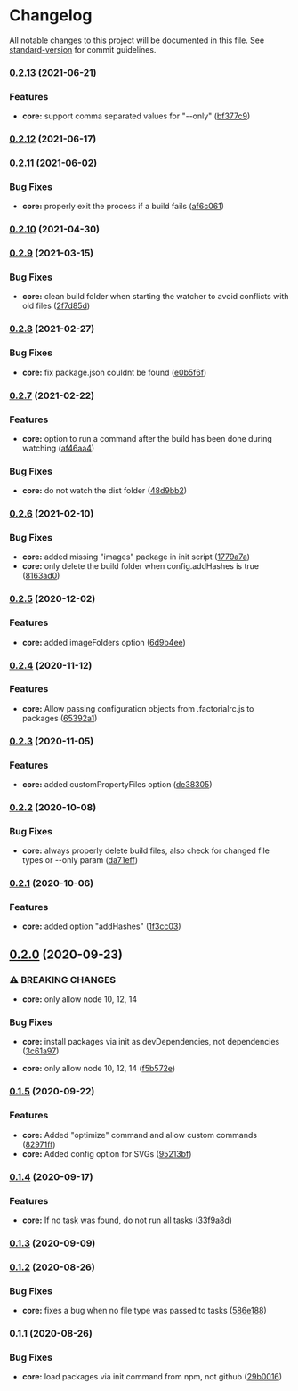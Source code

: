 # Changelog

All notable changes to this project will be documented in this file. See [standard-version](https://github.com/conventional-changelog/standard-version) for commit guidelines.

### [0.2.13](https://github.com/factorial-io/fstack/compare/core/v0.2.12...core/v0.2.13) (2021-06-21)


### Features

* **core:** support comma separated values for "--only" ([bf377c9](https://github.com/factorial-io/fstack/commit/bf377c90a6e93377d799cba66e9dd6396a75e1a4))

### [0.2.12](https://github.com/factorial-io/fstack/compare/core/v0.2.11...core/v0.2.12) (2021-06-17)

### [0.2.11](https://github.com/factorial-io/fstack/compare/core/v0.2.10...core/v0.2.11) (2021-06-02)


### Bug Fixes

* **core:** properly exit the process if a build fails ([af6c061](https://github.com/factorial-io/fstack/commit/af6c06100cca38d5e16127bd0bc72598648e101f))

### [0.2.10](https://github.com/factorial-io/fstack/compare/core/v0.2.9...core/v0.2.10) (2021-04-30)

### [0.2.9](https://github.com/factorial-io/fstack/compare/core/v0.2.8...core/v0.2.9) (2021-03-15)


### Bug Fixes

* **core:** clean build folder when starting the watcher to avoid conflicts with old files ([2f7d85d](https://github.com/factorial-io/fstack/commit/2f7d85daafad776cfbf57757229ee13f4c8c7a77))

### [0.2.8](https://github.com/factorial-io/fstack/compare/core/v0.2.7...core/v0.2.8) (2021-02-27)


### Bug Fixes

* **core:** fix package.json couldnt be found ([e0b5f6f](https://github.com/factorial-io/fstack/commit/e0b5f6f8c282ada5a792277a811c72b151ac93b5))

### [0.2.7](https://github.com/factorial-io/fstack/compare/core/v0.2.6...core/v0.2.7) (2021-02-22)


### Features

* **core:** option to run a command after the build has been done during watching ([af46aa4](https://github.com/factorial-io/fstack/commit/af46aa4c82debcb29515fd0877d1c3d2bec32c8d))


### Bug Fixes

* **core:** do not watch the dist folder ([48d9bb2](https://github.com/factorial-io/fstack/commit/48d9bb2d64ded6cb60bc6c56ebe4391c5eb7f1da))

### [0.2.6](https://github.com/factorial-io/fstack/compare/core/v0.2.5...core/v0.2.6) (2021-02-10)


### Bug Fixes

* **core:** added missing "images" package in init script ([1779a7a](https://github.com/factorial-io/fstack/commit/1779a7a212fff05ad0e4a8502c35da5aec05480a))
* **core:** only delete the build folder when config.addHashes is true ([8163ad0](https://github.com/factorial-io/fstack/commit/8163ad0a50d8f41bad9e273af01865493e5b7bf8))

### [0.2.5](https://github.com/factorial-io/fstack/compare/core/v0.2.4...core/v0.2.5) (2020-12-02)


### Features

* **core:** added imageFolders option ([6d9b4ee](https://github.com/factorial-io/fstack/commit/6d9b4ee13a06956e5f2760f5f4618647588e3785))

### [0.2.4](https://github.com/factorial-io/fstack/compare/core/v0.2.3...core/v0.2.4) (2020-11-12)


### Features

* **core:** Allow passing configuration objects from .factorialrc.js to packages ([65392a1](https://github.com/factorial-io/fstack/commit/65392a1890bcce4eb33e1c5e41bed26d409f789e))

### [0.2.3](https://github.com/factorial-io/fstack/compare/core/v0.2.2...core/v0.2.3) (2020-11-05)


### Features

* **core:** added customPropertyFiles option ([de38305](https://github.com/factorial-io/fstack/commit/de383057766ff79984db782b9ab8c161c73dd972))

### [0.2.2](https://github.com/factorial-io/fstack/compare/core/v0.2.1...core/v0.2.2) (2020-10-08)


### Bug Fixes

* **core:** always properly delete build files, also check for changed file types or --only param ([da71eff](https://github.com/factorial-io/fstack/commit/da71eff4cf1bab525df75a752370924031460696))

### [0.2.1](https://github.com/factorial-io/fstack/compare/core/v0.2.0...core/v0.2.1) (2020-10-06)


### Features

* **core:** added option "addHashes" ([1f3cc03](https://github.com/factorial-io/fstack/commit/1f3cc03fefb903e0eab4d0baf949752ac357de33))

## [0.2.0](https://github.com/factorial-io/fstack/compare/core/v0.1.5...core/v0.2.0) (2020-09-23)


### ⚠ BREAKING CHANGES

* **core:** only allow node 10, 12, 14

### Bug Fixes

* **core:** install packages via init as devDependencies, not dependencies ([3c61a97](https://github.com/factorial-io/fstack/commit/3c61a974dc1fd180fa0af4370c992e7f5d11bc42))


* **core:** only allow node 10, 12, 14 ([f5b572e](https://github.com/factorial-io/fstack/commit/f5b572eefe0b3cbe81410bd34664d5232d748ff0))

### [0.1.5](https://github.com/factorial-io/fstack/compare/core/v0.1.4...core/v0.1.5) (2020-09-22)


### Features

* **core:** Added "optimize" command and allow custom commands ([82971ff](https://github.com/factorial-io/fstack/commit/82971ff6ce230dcf2c52be74d211f4c327c3dfee))
* **core:** Added config option for SVGs ([95213bf](https://github.com/factorial-io/fstack/commit/95213bf5fc2fbe472c71bf93fac7503d20c26d15))

### [0.1.4](https://github.com/factorial-io/fstack/compare/core/v0.1.3...core/v0.1.4) (2020-09-17)


### Features

* **core:** If no task was found, do not run all tasks ([33f9a8d](https://github.com/factorial-io/fstack/commit/33f9a8d733639718e4080b7aa679e3031a9e6c81))

### [0.1.3](https://github.com/factorial-io/fstack/compare/core/v0.1.2...core/v0.1.3) (2020-09-09)

### [0.1.2](https://github.com/factorial-io/fstack/compare/core/v0.1.1...core/v0.1.2) (2020-08-26)


### Bug Fixes

* **core:** fixes a bug when no file type was passed to tasks ([586e188](https://github.com/factorial-io/fstack/commit/586e1882bbe49b2b13a3c55f8f2816fbada2a615))

### 0.1.1 (2020-08-26)


### Bug Fixes

* **core:** load packages via init command from npm, not github ([29b0016](https://github.com/factorial-io/fstack/commit/29b0016eca02c10b3448656c170360850e67418d))
